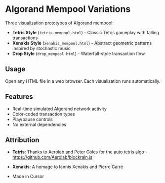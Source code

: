 # Algorand Mempool Variations

Three visualization prototypes of Algorand mempool:

- **Tetris Style** (`tetris-mempool.html`) - Classic Tetris gameplay with falling transactions
- **Xenakis Style** (`xenakis_mempool.html`) - Abstract geometric patterns inspired by stochastic music
- **Drop Style** (`drop_mempool.html`) - Waterfall-style transaction flow

## Usage

Open any HTML file in a web browser. Each visualization runs automatically.

## Features

- Real-time simulated Algorand network activity
- Color-coded transaction types
- Play/pause controls
- No external dependencies

## Attribution

- **Tetris**: Thanks to Aerolab and Peter Coles for the auto tetris algo - https://github.com/Aerolab/blockrain.js
- **Xenakis**: A homage to Iannis Xenakis and Pierre Carré

- Made in Cursor